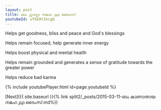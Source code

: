```yaml
---
layout: post
title: ഓം ഗുഹ്യാ നമഹ ൧൧ ടൈംസ്
youtubeId: vY5E0t1kcgQ
---
```

 
 
Helps get goodness, bliss and peace and God's blessings
 
Helps remain focused, help generate inner energy 
 
Helps boost physical and mental health 
 
Helps remain grounded and generates a sense of gratitude towards the greater power 
 
Helps reduce bad karma
 
 
 
 


{% include youtubePlayer.html id=page.youtubeId %}
 
[Next]({{ site.baseurl }}{% link  split2/_posts/2015-03-11-ഓം കാണാതായ നമഹ ൧൧ ടൈംസ്.md%})
 
